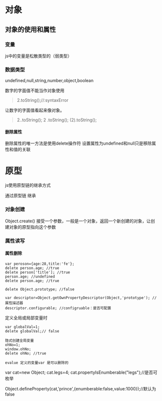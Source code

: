 # 对象

## 对象的使用和属性

### 变量

js中的变量是松散类型的（弱类型）

### 数据类型
undefined,null,string,number,object,boolean

数字的字面值不能当作对象使用

>2.toString();//:syntaxError

让数字的字面值看起来像对象。

>2..toString();
2 .toString();
(2).toString();



#### 删除属性

删除属性的唯一方法是使用delete操作符 设置属性为undefined和null只是移除属性和值的关联

# 原型
js使用原型链的继承方式


通过原型链 继承

### 对象创建
Object.create() 接受一个参数，一般是一个对象，返回一个新创建的对象，让创建对象的原型指向这个参数

### 属性读写
#### 属性删除
```
var peroson={age:28,title:'fe'};
delete person.age; //true
delete person['title']; //true
person.age; //undefined
delete person.age; //true

delete Object.prototype; //false

var descriptor=Object.getOwnPropertyDescriptor(Object,'prototype'); //属性描述器
descriptor.configurable; //configruable：是否可配置
```
定义全局或局部变量时
```
var globalVal=1;
delete globalVal;// false

隐式创建全局变量
ohNo=1;
window.ohNo;
delete ohNo; //true

evalue 定义的变量var 是可以删除的
```

var cat=new Object;
cat.legs=4;
cat.propertyIsEnumberable("legs");//是否可枚举

Object.defineProperty(cat,'prince',{enumberable:false,value:1000});//默认为false
